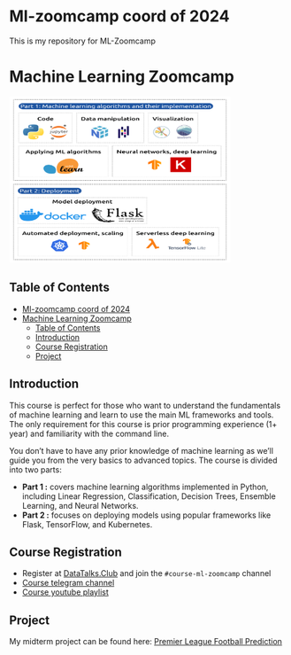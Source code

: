 # Ml-zoomcamp coord of 2024

This is my repository for ML-Zoomcamp

# Machine Learning Zoomcamp

<img src="images/mlzoomcamp.png" alt="image" width="400" height="300">

## Table of Contents
- [Ml-zoomcamp coord of 2024](#ml-zoomcamp-coord-of-2024)
- [Machine Learning Zoomcamp](#machine-learning-zoomcamp)
  - [Table of Contents](#table-of-contents)
  - [Introduction](#introduction)
  - [Course Registration](#course-registration)
  - [Project](#project)

## Introduction

This course is perfect for those who want to understand the fundamentals of machine learning and learn to use the main ML frameworks and tools. The only requirement for this course is prior programming experience (1+ year) and familiarity with the command line.

You don’t have to have any prior knowledge of machine learning as we’ll guide you from the very basics to advanced topics. The course is divided into two parts:

- **Part 1 :** covers machine learning algorithms implemented in Python, including Linear Regression, Classification, Decision Trees, Ensemble Learning, and Neural Networks.
- **Part 2 :** focuses on deploying models using popular frameworks like Flask, TensorFlow, and Kubernetes.

## Course Registration

* Register at [DataTalks.Club](https://DataTalks.Club) and join the `#course-ml-zoomcamp` channel
* [Course telegram channel](https://t.me/mlzoomcamp)
* [Course youtube playlist](https://www.youtube.com/playlist?list=PL3MmuxUbc_hIhxl5Ji8t4O6lPAOpHaCLR)



## Project

My midterm project can be found here: [Premier League Football Prediction](https://github.com/RuiFSP/mlzoomcamp2024-midterm-project)
